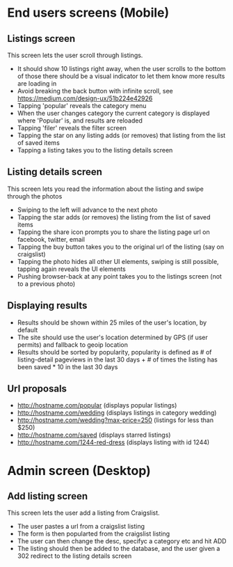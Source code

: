 # End users screens (Mobile)

## Listings screen
This screen lets the user scroll through listings.
- It should show 10 listings right away, when the user scrolls to the bottom of those there should be a visual indicator to let them know more results are loading in
- Avoid breaking the back button with infinite scroll, see https://medium.com/design-ux/51b224e42926
- Tapping 'popular' reveals the category menu
- When the user changes category the current category is displayed where 'Popular' is, and results are reloaded
- Tapping 'filer' reveals the filter screen
- Tapping the star on any listing adds (or removes) that listing from the list of saved items
- Tapping a listing takes you to the listing details screen

## Listing details screen
This screen lets you read the information about the listing and swipe through the photos
- Swiping to the left will advance to the next photo
- Tapping the star adds (or removes) the listing from the list of saved items
- Tapping the share icon prompts you to share the listing page url on facebook, twitter, email
- Tapping the buy button takes you to the original url of the listing (say on craigslist)
- Tapping the photo hides all other UI elements, swiping is still possible, tapping again reveals the UI elements
- Pushing browser-back at any point takes you to the listings screen (not to a previous photo)

## Displaying results
- Results should be shown within 25 miles of the user's location, by default
- The site should use the user's location determined by GPS (if user permits) and fallback to geoip location
- Results should be sorted by popularity, popularity is defined as # of listing-detail pageviews in the last 30 days + # of times the listing has been saved * 10 in the last 30 days

## Url proposals
- http://hostname.com/popular (displays popular listings)
- http://hostname.com/wedding (displays listings in category wedding)
- http://hostname.com/wedding?max-price=250 (listings for less than $250)
- http://hostname.com/saved (displays starred listings)
- http://hostname.com/1244-red-dress (displays listing with id 1244)

# Admin screen (Desktop)

## Add listing screen
This screen lets the user add a listing from Craigslist.
- The user pastes a url from a craigslist listing
- The form is then popularted from the craigslist listing
- The user can then change the desc, specifyc a category etc and hit ADD
- The listing should then be added to the database, and the user given a 302 redirect to the listing details screen
